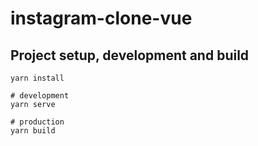 # instagram-clone-vue
## Project setup, development and build

```
yarn install

# development
yarn serve

# production
yarn build
```
